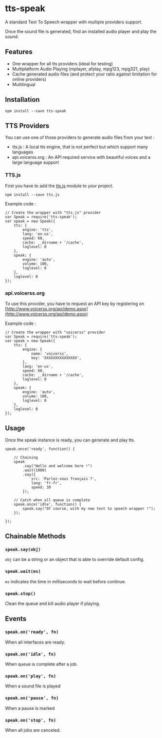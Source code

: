 # tts-speak

A standard Text To Speech wrapper with multiple providers support.

Once the sound file is generated, find an installed audio player and play the sound.

## Features

- One wrapper for all tts providers (ideal for testing)
- Multiplatform Audio Playing (mplayer, afplay, mpg123, mpg321, play)
- Cache generated audio files (and protect your ratio against limitation for online providers)
- Multilingual

## Installation

```
npm install --save tts-speak
```

## TTS Providers

You can use one of those providers to generate audio files from your text :

- tts.js : A local tts engine, that is not perfect but which support many languages
- api.voicerss.org : An API required service with beautiful voices and a large language support

### TTS.js

First you have to add the [tts.js](https://www.npmjs.com/package/tts.js) module to your project.

```
npm install --save tts.js
```

Example code :

```
// Create the wrapper with "tts.js" provider
var Speak = require('tts-speak');
var speak = new Speak({
    tts: {
        engine: 'tts',
        lang: 'en-us',
        speed: 60,
        cache: __dirname + '/cache',
        loglevel: 0
    },
    speak: {
        engine: 'auto',
        volume: 100,
        loglevel: 0
    },
    loglevel: 0
});
```

### api.voicerss.org

To use this provider, you have to request an API key by registering on [http://www.voicerss.org/api/demo.aspx](http://www.voicerss.org/api/demo.aspx)

Example code :

```
// Create the wrapper with "voicerss" provider
var Speak = require('tts-speak');
var speak = new Speak({
    tts: {
        engine: {
            name: 'voicerss',
            key: 'XXXXXXXXXXXXXXX',
        },
        lang: 'en-us',
        speed: 60,
        cache: __dirname + '/cache',
        loglevel: 0
    },
    speak: {
        engine: 'auto',
        volume: 100,
        loglevel: 0
    },
    loglevel: 0
});
```

## Usage

Once the speak instance is ready, you can generate and play tts.

```
speak.once('ready', function() {

    // Chaining
    speak
        .say("Hello and welcome here !")
        .wait(1000)
        .say({
            src: 'Parlez-vous français ?',
            lang: 'fr-fr',
            speed: 30
        });

    // Catch when all queue is complete
    speak.once('idle', function() {
        speak.say("Of course, with my new text to speech wrapper !");
    });

});
```

## Chainable Methods

### `speak.say(obj)`

`obj` can be a string or an object that is able to override default config.

### `speak.wait(ms)`

`ms` indicates the time in milliseconds to wait before continue.

### `speak.stop()`

Clean the queue and kill audio player if playing.


## Events

### `speak.on('ready', fn)`

When all interfaces are ready.

### `speak.on('idle', fn)`

When queue is complete after a job.

### `speak.on('play', fn)`

When a sound file is played

### `speak.on('pause', fn)`

When a pause is marked

### `speak.on('stop', fn)`

When all jobs are canceled.



